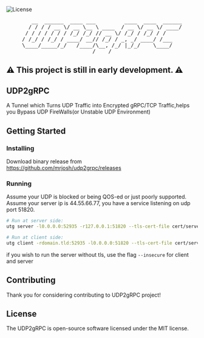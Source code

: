![License](https://img.shields.io/github/license/mrjosh/udp2grpc)

<pre align="center">
   __  ______  ____ ___         ____  ____  ______
  / / / / __ \/ __ \__ \ ____  / __ \/ __ \/ ____/
 / / / / / / / /_/ /_/ // __ \/ /_/ / /_/ / /     
/ /_/ / /_/ / ____/ __// /_/ / _, _/ ____/ /___   
\____/_____/_/   /____/\__, /_/ |_/_/    \____/   
/____/
</pre>

## ⚠️ This project is still in early development. ⚠️

## UDP2gRPC
A Tunnel which Turns UDP Traffic into Encrypted gRPC/TCP Traffic,helps you Bypass UDP FireWalls(or Unstable UDP Environment)

## Getting Started
### Installing
Download binary release from https://github.com/mrjosh/udp2grpc/releases

### Running
Assume your UDP is blocked or being QOS-ed or just poorly supported.
Assume your server ip is 44.55.66.77, you have a service listening on udp port 51820.

```bash
# Run at server side:
utg server -l0.0.0.0:52935 -r127.0.0.1:51820 --tls-cert-file cert/server.crt --tls-key-file cert/server.key

# Run at client side:
utg client -rdomain.tld:52935 -l0.0.0.0:51820 --tls-cert-file cert/server.crt 
```

if you wish to run the server without tls, use the flag `--insecure` for client and server

## Contributing
Thank you for considering contributing to UDP2gRPC project!

## License
The UDP2gRPC is open-source software licensed under the MIT license.
